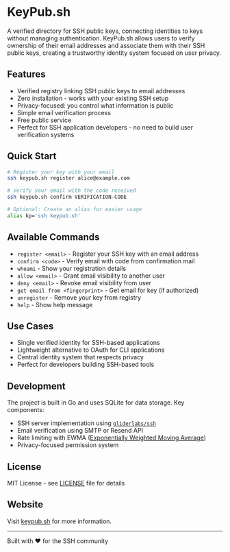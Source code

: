 # KeyPub.sh

A verified directory for SSH public keys, connecting identities to keys without managing authentication. KeyPub.sh allows users to verify ownership of their email addresses and associate them with their SSH public keys, creating a trustworthy identity system focused on user privacy.

## Features

-  Verified registry linking SSH public keys to email addresses
-  Zero installation - works with your existing SSH setup
-  Privacy-focused: you control what information is public
-  Simple email verification process
-  Free public service
-  Perfect for SSH application developers - no need to build user verification systems

## Quick Start

```bash
# Register your key with your email
ssh keypub.sh register alice@example.com

# Verify your email with the code received
ssh keypub.sh confirm VERIFICATION-CODE

# Optional: Create an alias for easier usage
alias kp='ssh keypub.sh'
```

## Available Commands

- `register <email>` - Register your SSH key with an email address
- `confirm <code>` - Verify email with code from confirmation mail
- `whoami` - Show your registration details
- `allow <email>` - Grant email visibility to another user
- `deny <email>` - Revoke email visibility from user
- `get email from <fingerprint>` - Get email for key (if authorized)
- `unregister` - Remove your key from registry
- `help` - Show help message

## Use Cases

- Single verified identity for SSH-based applications
- Lightweight alternative to OAuth for CLI applications
- Central identity system that respects privacy
- Perfect for developers building SSH-based tools

## Development

The project is built in Go and uses SQLite for data storage. Key components:

- SSH server implementation using [`gliderlabs/ssh`](https://github.com/gliderlabs/ssh)
- Email verification using SMTP or Resend API
- Rate limiting with EWMA ([Exponentially Weighted Moving Average](https://dotat.at/@/2024-09-02-ewma.html))
- Privacy-focused permission system

## License

MIT License - see [LICENSE](LICENSE) file for details

## Website

Visit [keypub.sh](https://keypub.sh) for more information.

---
Built with ❤️ for the SSH community

